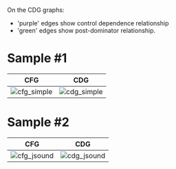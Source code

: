 On the CDG graphs:
 - 'purple' edges show control dependence relationship
 - 'green' edges show post-dominator relationship.

# Sample #1
CFG | CDG
--- | ---
![cfg_simple][cfg_simple] | ![cdg_simple][cdg_simple]


# Sample #2
CFG | CDG
--- | ---
![cfg_jsound][cfg_jsound] | ![cdg_jsound][cdg_jsound]

[cfg_jsound]: https://raw.githubusercontent.com/axt/angr-utils/master/examples/plot_cdg/libjsound_cfg.png
[cdg_jsound]: https://raw.githubusercontent.com/axt/angr-utils/master/examples/plot_cdg/libjsound_cdg.png

[cfg_simple]: https://raw.githubusercontent.com/axt/angr-utils/master/examples/plot_cdg/simple1_cfg.png
[cdg_simple]: https://raw.githubusercontent.com/axt/angr-utils/master/examples/plot_cdg/simple1_cdg.png

